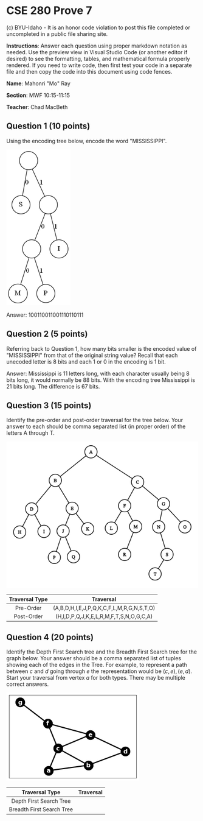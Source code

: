 # CSE 280 Prove 7

(c) BYU-Idaho - It is an honor code violation to post this
file completed or uncompleted in a public file sharing site.

**Instructions**: Answer each question using proper markdown notation as needed.  Use the preview view in Visual Studio Code (or another editor if desired) to see the formatting, tables, and mathematical formula properly rendered.  If you need to write code, then first test your code in a separate file and then copy the code into this document using code fences. 

**Name**: Mahonri "Mo" Ray

**Section**: MWF 10:15-11:15

**Teacher**: Chad MacBeth

## Question 1 (10 points)

Using the encoding tree below, encode the word "MISSISSIPPI".

![](prove07_graph1.png)

Answer: 100110011001110110111

## Question 2 (5 points)

Referring back to Question 1, how many bits smaller is the encoded value of "MISSISSIPPI" from that of the original string value?  Recall that each unecoded letter is 8 bits and each 1 or 0 in the encoding is 1 bit.

Answer: Mississippi is 11 letters long, with each character usually being 8 bits long, it would normally be 88 bits. With the encoding tree Mississippi is 21 bits long. The difference is 67 bits.

## Question 3 (15 points)

Identify the pre-order and post-order traversal for the tree below.  Your answer to each should be comma separated list (in proper order) of the letters A through T.

![](prove07_graph2.png)

|Traversal Type|Traversal|
|:-:|:-:|
|Pre-Order|(A,B,D,H,I,E,J,P,Q,K,C,F,L,M,R,G,N,S,T,O)|
|Post-Order|(H,I,D,P,Q,J,K,E,L,R,M,F,T,S,N,O,G,C,A)|

## Question 4 (20 points)

Identify the Depth First Search tree and the Breadth First Search tree for the graph below.  Your answer should be a comma separated list of tuples showing each of the edges in the Tree.  For example, to represent a path between $c$ and $d$ going through $e$ the representation would be $(c,e), (e,d)$.  Start your traversal from vertex $a$ for both types.  There may be multiple correct answers.

![](prove07_graph3.png)

|Traversal Type|Traversal|
|:-:|:-:|
|Depth First Search Tree||
|Breadth First Search Tree||



